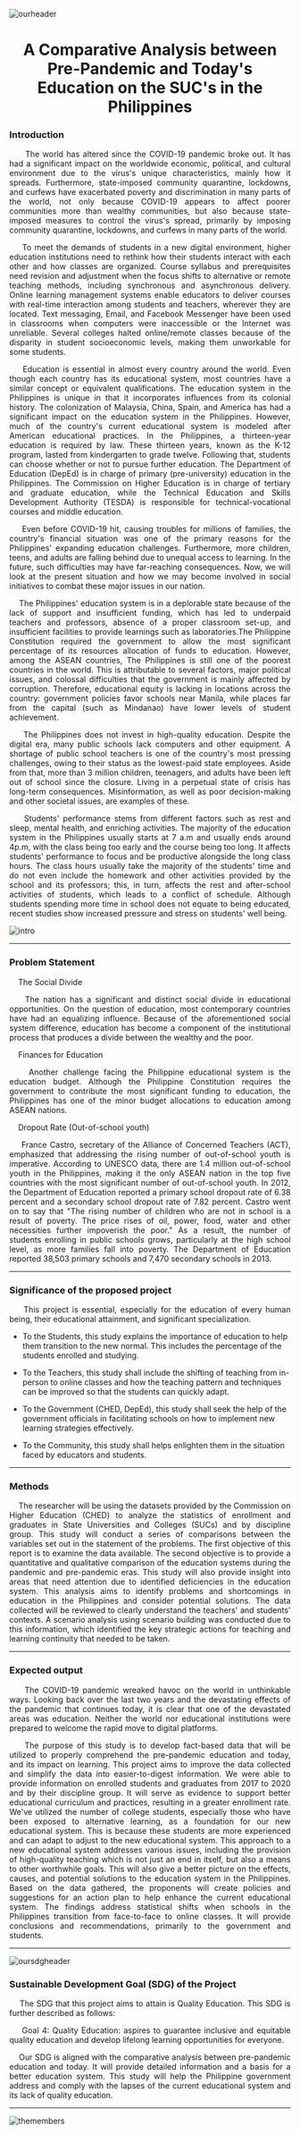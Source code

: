 ![ourheader](https://github.com/GlennBSIT3205/IT-BA-3205_Coalesce/blob/main/header.jpg?raw=true)

<h1 align="center"> A Comparative Analysis between Pre-Pandemic and Today's Education on the SUC's in the Philippines

<h3> Introduction </h3> <i class="fa-solid fa-1"></i>
 <p align=justify>
&nbsp;&nbsp;&nbsp;&nbsp; The world has altered since the COVID-19 pandemic broke out. It has had a significant impact on the worldwide economic, political, and cultural environment due to the virus's unique characteristics, mainly how it spreads.  Furthermore, state-imposed community quarantine, lockdowns, and curfews have exacerbated poverty and discrimination in many parts of the world, not only because COVID-19 appears to affect poorer communities more than wealthy communities, but also because state-imposed measures to control the virus's spread, primarily by imposing community quarantine, lockdowns, and curfews in many parts of the world.

<p align=justify> &nbsp;&nbsp;&nbsp;&nbsp;To meet the demands of students in a new digital environment, higher education institutions need to rethink how their students interact with each other and how classes are organized. Course syllabus and prerequisites need revision and adjustment when the focus shifts to alternative or remote teaching methods, including synchronous and asynchronous delivery. Online learning management systems enable educators to deliver courses with real-time interaction among students and teachers, wherever they are located. Text messaging, Email, and Facebook Messenger have been used in classrooms when computers were inaccessible or the Internet was unreliable. Several colleges halted online/remote classes because of the disparity in student socioeconomic levels, making them unworkable for some students.

<p align=justify> &nbsp;&nbsp;&nbsp;&nbsp;Education is essential in almost every country around the world. Even though each country has its educational system, most countries have a similar concept or equivalent qualifications. The education system in the Philippines is unique in that it incorporates influences from its colonial history. The colonization of Malaysia, China, Spain, and America has had a significant impact on the education system in the Philippines. However, much of the country's current educational system is modeled after American educational practices. In the Philippines, a thirteen-year education is required by law. These thirteen years, known as the K-12 program, lasted from kindergarten to grade twelve. Following that, students can choose whether or not to pursue further education. The Department of Education (DepEd) is in charge of primary (pre-university) education in the Philippines. The Commission on Higher Education is in charge of tertiary and graduate education, while the Technical Education and Skills Development Authority (TESDA) is responsible for technical-vocational courses and middle education.

<p align=justify> &nbsp;&nbsp;&nbsp;&nbsp;Even before COVID-19 hit, causing troubles for millions of families, the country's financial situation was one of the primary reasons for the Philippines' expanding education challenges. Furthermore, more children, teens, and adults are falling behind due to unequal access to learning. In the future, such difficulties may have far-reaching consequences. Now, we will look at the present situation and how we may become involved in social initiatives to combat these major issues in our nation.

<p align=justify> &nbsp;&nbsp;&nbsp;&nbsp;The Philippines' education system is in a deplorable state because of the lack of support and insufficient funding, which has led to underpaid teachers and professors, absence of a proper classroom set-up, and insufficient facilities to provide learnings such as laboratories.The Philippine Constitution required the government to allow the most significant percentage of its resources allocation of funds to education. However, among the ASEAN countries, The Philippines is still one of the poorest countries in the world. This is attributable to several factors, major political issues, and colossal difficulties that the government is mainly affected by corruption. Therefore, educational equity is lacking in locations across the country: government policies favor schools near Manila, while places far from the capital (such as Mindanao) have lower levels of student achievement.

<p align=justify> &nbsp;&nbsp;&nbsp;&nbsp;The Philippines does not invest in high-quality education. Despite the digital era, many public schools lack computers and other equipment. A shortage of public school teachers is one of the country's most pressing challenges, owing to their status as the lowest-paid state employees. Aside from that, more than 3 million children, teenagers, and adults have been left out of school since the closure. Living in a perpetual state of crisis has long-term consequences. Misinformation, as well as poor decision-making and other societal issues, are examples of these.

<p align=justify> &nbsp;&nbsp;&nbsp;&nbsp;Students' performance stems from different factors such as rest and sleep, mental health, and enriching activities. The majority of the education system in the Philippines usually starts at 7 a.m and usually ends around 4p.m, with the class being too early and the course being too long. It affects students' performance to focus and be productive alongside the long class hours. The class hours usually take the majority of the students' time and do not even include the homework and other activities provided by the school and its professors; this, in turn, affects the rest and after-school activities of students, which leads to a conflict of schedule. Although students spending more time in school does not equate to being educated, recent studies show increased pressure and stress on students' well being.

![intro](https://github.com/GlennBSIT3205/IT-BA-3205_Coalesce/blob/main/intro.jpg?raw=true)
 
<hr>
 
 <h3>Problem Statement</h3>

<p align=justify> &nbsp;&nbsp;&nbsp;&nbsp;The Social Divide
<p align=justify> &nbsp;&nbsp;&nbsp;&nbsp;The nation has a significant and distinct social divide in educational opportunities. On the question of education, most contemporary countries have had an equalizing influence. Because of the aforementioned social system difference, education has become a component of the institutional process that produces a divide between the wealthy and the poor.
 
<p align=justify> &nbsp;&nbsp;&nbsp;&nbsp;Finances for Education
<p align=justify> &nbsp;&nbsp;&nbsp;&nbsp;Another challenge facing the Philippine educational system is the education budget. Although the Philippine Constitution requires the government to contribute the most significant funding to education, the Philippines has one of the minor budget allocations to education among ASEAN nations.
 
<p align=justify> &nbsp;&nbsp;&nbsp;&nbsp;Dropout Rate (Out-of-school youth)
<p align=justify> &nbsp;&nbsp;&nbsp;&nbsp;France Castro, secretary of the Alliance of Concerned Teachers (ACT), emphasized that addressing the rising number of out-of-school youth is imperative. According to UNESCO data, there are 1.4 million out-of-school youth in the Philippines, making it the only ASEAN nation in the top five countries with the most significant number of out-of-school youth. In 2012, the Department of Education reported a primary school dropout rate of 6.38 percent and a secondary school dropout rate of 7.82 percent. Castro went on to say that "The rising number of children who are not in school is a result of poverty. The price rises of oil, power, food, water and other necessities further impoverish the poor." As a result, the number of students enrolling in public schools grows, particularly at the high school level, as more families fall into poverty. The Department of Education reported 38,503 primary schools and 7,470 secondary schools in 2013.

 
<hr>
 
 <h3>Significance of the proposed project</h3>

<p align=justify> &nbsp;&nbsp;&nbsp;&nbsp;This project is essential, especially for the education of every human being, their educational attainment, and significant specialization.

 - To the Students, this study explains the importance of education to help them transition to the new normal. This includes the percentage of the students enrolled and studying.

  - To the Teachers, this study shall include the shifting of teaching from in-person to online classes and how the teaching pattern and techniques can be improved so that the students can quickly adapt.

  - To the Government (CHED, DepEd), this study shall seek the help of the government officials in facilitating schools on how to implement new learning strategies effectively. 

  - To the Community, this study shall helps enlighten them in the situation faced by educators and students.

 <hr>
 
 <h3>Methods</h3>

<p align=justify> &nbsp;&nbsp;&nbsp;&nbsp;The researcher will be using the datasets provided by the Commission on Higher Education (CHED) to analyze the statistics of enrollment and graduates in State Universities and Colleges (SUCs) and by discipline group. This study will conduct a series of comparisons between the variables set out in the statement of the problems. The first objective of this report is to examine the data available. The second objective is to provide a quantitative and qualitative comparison of the education systems during the pandemic and pre-pandemic eras. This study will also provide insight into areas that need attention due to identified deficiencies in the education system. This analysis aims to identify problems and shortcomings in education in the Philippines and consider potential solutions. The data collected will be reviewed to clearly understand the teachers' and students' contexts. A scenario analysis using scenario building was conducted due to this information, which identified the key strategic actions for teaching and learning continuity that needed to be taken.

 <hr>

<h3>Expected output</h3>
 
<p align=justify> &nbsp;&nbsp;&nbsp;&nbsp;The COVID-19 pandemic wreaked havoc on the world in unthinkable ways. Looking back over the last two years and the devastating effects of the pandemic that continues today, it is clear that one of the devastated areas was education. Neither the world nor educational institutions were prepared to welcome the rapid move to digital platforms. 

<p align=justify> &nbsp;&nbsp;&nbsp;&nbsp;The purpose of this study is to develop fact-based data that will be utilized to properly comprehend the pre-pandemic education and today, and  its impact on learning. This project aims to improve the data collected and simplify the data into easier-to-digest information. We were able to provide information on enrolled students and graduates from 2017 to 2020 and by their discipline group. It will serve as evidence to support better educational curriculum and practices, resulting in a greater enrollment rate. We've utilized the number of college students, especially those who have been exposed to alternative learning, as a foundation for our new educational system. This is because these students are more experienced and can adapt to adjust to the new educational system. This approach to a new educational system addresses various issues, including the provision of high-quality teaching which is not just an end in itself, but also a means to other worthwhile goals. This will also give a better picture on the effects, causes, and potential solutions to the education system in the Philippines. Based on the data gathered, the proponents will create policies and suggestions for an action plan to help enhance the current educational system. The findings address statistical shifts when schools in the Philippines transition from face-to-face to online classes. It will provide conclusions and recommendations, primarily to the government and students.

 <hr>
 
![oursdgheader](https://github.com/GlennBSIT3205/IT-BA-3205_Coalesce/blob/main/sdg.jpg?raw=true)
 
 <h3>Sustainable Development Goal (SDG) of the Project</h3>

 <p align=justify> &nbsp;&nbsp;&nbsp;&nbsp;The SDG that this project aims to attain is Quality Education. This SDG is further described as follows:

 <p align=justify> &nbsp;&nbsp;&nbsp;&nbsp;Goal 4: Quality Education: aspires to guarantee inclusive and equitable quality education and develop lifelong learning opportunities for everyone.

 <p align=justify> &nbsp;&nbsp;&nbsp;&nbsp;Our SDG is aligned with the comparative analysis between pre-pandemic education and today. It will provide detailed information and a basis for a better education system. This study will help the Philippine government address and comply with the lapses of the current educational system and its lack of quality education.
  
 <hr>

![themembers](https://github.com/GlennBSIT3205/IT-BA-3205_Coalesce/blob/main/members.jpg?raw=true)

